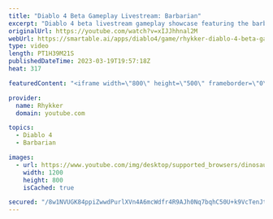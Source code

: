 ```yaml
---
title: "Diablo 4 Beta Gameplay Livestream: Barbarian"
excerpt: "Diablo 4 beta livestream gameplay showcase featuring the barbarian - necromancer and druid classes coming in later videos."
originalUrl: https://youtube.com/watch?v=xIJJhhnal2M
webUrl: https://smartable.ai/apps/diablo4/game/rhykker-diablo-4-beta-gameplay-livestream-barbarian/
type: video
length: PT1H39M21S
publishedDateTime: 2023-03-19T19:57:18Z
heat: 317

featuredContent: "<iframe width=\"800\" height=\"500\" frameborder=\"0\" src=\"https://www.youtube.com/embed/xIJJhhnal2M\" allow=\"accelerometer; autoplay; encrypted-media; gyroscope; picture-in-picture\" allowfullscreen></iframe>"

provider:
  name: Rhykker
  domain: youtube.com

topics:
  - Diablo 4
  - Barbarian

images:
  - url: https://www.youtube.com/img/desktop/supported_browsers/dinosaur.png
    width: 1200
    height: 800
    isCached: true

secured: "/8w1NVUGK84ppiZwwdPurlXVn4A6mcWdfr4R9AJh0Nq7bqhC50U+k9VcTenJtOzJe9LS7J3ro7qbeItrrBno3fgdVFC9JsM9ItZvZIoz038xxpwRlB8AxtvuxSwhq58pFwcthKM+m9oMnKjPmQLy4oH4str9SA11N2l4V0HOD0Njzokj8ZL0/kxN5dUUb9rPE2gvPq48cFYsgWDUDA2bXXe3TOx1vvH7igrSgd7x7Ghm0SFRjusZyqAzFxDEeWf/0NhtlUWf5oh5XDsOFeGdjTVfYZP8DmS60t9Ust7LEaOE5BjaTTGhNQ/K8vhh94qguCN0KgeDxCRTtYcloXrws2xHgjDaqGVgIPgvaK2DzpcoiTidOuVEIPGvlX8sEKjLP1H3p34EXtBvu/IppkmAnWRs5kyhiE8CZEmS0azYZM8=;11pwTn1FOzViJ88LL7g9Eg=="
---
```


